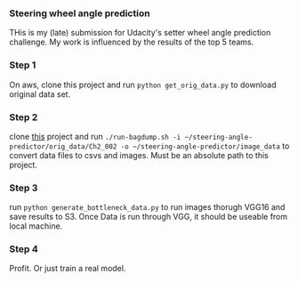 ### Steering wheel angle prediction
THis is my (late) submission for Udacity's setter wheel angle prediction challenge. My work is influenced by  the results of the top 5 teams. 

### Step 1
On aws, clone this project and run `python get_orig_data.py` to download original data set.

### Step 2
clone [this](https://github.com/kyle-dorman/udacity-driving-reader) project and run `./run-bagdump.sh -i ~/steering-angle-predictor/orig_data/Ch2_002 -o ~/steering-angle-predictor/image_data` to convert data files to csvs and images. Must be an absolute path to this project.

### Step 3
run `python generate_bottleneck_data.py` to run images thorugh VGG16 and save results to S3. Once Data is run through VGG, it should be useable from local machine. 

### Step 4
Profit. Or just train a real model. 

